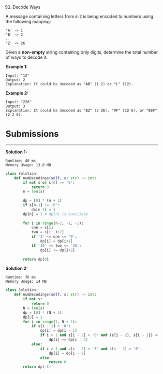 91. Decode Ways

A message containing letters from `A-Z` is being encoded to numbers using the following mapping:

```
'A' -> 1
'B' -> 2
...
'Z' -> 26
```
Given a **non-empty** string containing only digits, determine the total number of ways to decode it.

**Example 1:**
```
Input: "12"
Output: 2
Explanation: It could be decoded as "AB" (1 2) or "L" (12).
```

**Example 2:**
```
Input: "226"
Output: 3
Explanation: It could be decoded as "BZ" (2 26), "VF" (22 6), or "BBF" (2 2 6).
```

# Submissions
---
**Solution 1:**
```
Runtime: 40 ms
Memory Usage: 13.8 MB
```
```python
class Solution:
    def numDecodings(self, s: str) -> int:
        if not s or s[0] == '0':
            return 0
        n = len(s)
        
        dp = [0] * (n + 1)
        if s[n-1] != '0':
            dp[n-1] = 1
        dp[n] = 1 # dp[n] is auxiliary
        
        for i in range(n-2, -1, -1):
            one = s[i]
            two = s[i: i+2]
            if '1' <= one <= '9':
                dp[i] = dp[i+1]
            if '10' <= two <= '26':
                dp[i] += dp[i+2]
                
        return dp[0]
```

**Solution 2:**
```
Runtime: 36 ms
Memory Usage: 14 MB
```
```python
class Solution:
    def numDecodings(self, s: str) -> int:
        if not s:
            return 0
        N = len(s)
        dp = [0] * (N + 1)
        dp[0] = 1
        for i in range(1, N + 1):
            if s[i - 1] > '0':
                dp[i] = dp[i - 1]
                if i > 1 and s[i - 2] > '0' and (s[i - 2], s[i - 1]) <= ('2', '6'):
                    dp[i] += dp[i - 2]
            else:
                if i > 1 and s[i - 2] < '3' and s[i - 2] > '0':
                    dp[i] = dp[i - 2]
                else:
                    return 0
        return dp[-1]
```